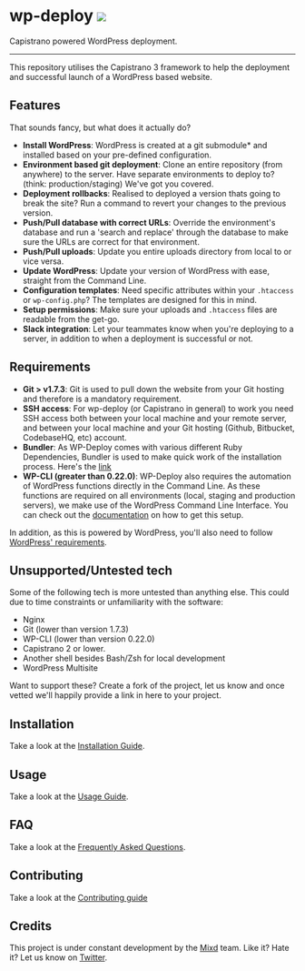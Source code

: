 # wp-deploy ![](https://img.shields.io/wordpress/v/akismet.svg)

Capistrano powered WordPress deployment.

---

This repository utilises the Capistrano 3 framework to help the deployment and successful launch of a WordPress based website.

## Features

That sounds fancy, but what does it actually do?

- **Install WordPress**: WordPress is created at a git submodule* and installed based on your pre-defined configuration.
- **Environment based git deployment**: Clone an entire repository (from anywhere) to the server. Have separate environments to deploy to? (think: production/staging) We've got you covered.
- **Deployment rollbacks**: Realised to deployed a version thats going to break the site? Run a command to revert your changes to the previous version.
- **Push/Pull database with correct URLs**: Override the environment's database and run a 'search and replace' through the database to make sure the URLs are correct for that environment.
- **Push/Pull uploads**: Update you entire uploads directory from local to <environment> or vice versa.
- **Update WordPress**: Update your version of WordPress with ease, straight from the Command Line.
- **Configuration templates**: Need specific attributes within your `.htaccess` or `wp-config.php`? The templates are designed for this in mind.
- **Setup permissions**: Make sure your uploads and `.htaccess` files are readable from the get-go.
- **Slack integration**: Let your teammates know when you're deploying to a server, in addition to when a deployment is successful or not.

## Requirements

- **Git > v1.7.3**: Git is used to pull down the website from your Git hosting and therefore is a mandatory requirement.
- **SSH access**: For wp-deploy (or Capistrano in general) to work you need SSH access both between your local machine and your remote server, and between your local machine and your Git hosting (Github, Bitbucket, CodebaseHQ, etc) account.
- **Bundler**: As WP-Deploy comes with various different Ruby Dependencies, Bundler is used to make quick work of the installation process. Here's the [link](http://bundler.io/)
- **WP-CLI (greater than 0.22.0)**: WP-Deploy also requires the automation of WordPress functions directly in the Command Line. As these functions are required on all environments (local, staging and production servers), we make use of the WordPress Command Line Interface. You can check out the [documentation](http://wp-cli.org/#install) on how to get this setup.

In addition, as this is powered by WordPress, you'll also need to follow [WordPress' requirements](https://codex.wordpress.org/Hosting_WordPress).

## Unsupported/Untested tech

Some of the following tech is more untested than anything else. This could due to time constraints or unfamiliarity with the software:

- Nginx
- Git (lower than version 1.7.3)
- WP-CLI (lower than version 0.22.0)
- Capistrano 2 or lower.
- Another shell besides Bash/Zsh for local development
- WordPress Multisite

Want to support these? Create a fork of the project, let us know and once vetted we'll happily provide a link in here to your project.

## Installation

Take a look at the [Installation Guide](https://github.com/Mixd/wp-deploy/wiki/Installation).

## Usage

Take a look at the [Usage Guide](https://github.com/Mixd/wp-deploy/wiki/Usage).

## FAQ

Take a look at the [Frequently Asked Questions](https://github.com/Mixd/wp-deploy/wiki/FAQ).

## Contributing

Take a look at the [Contributing guide](https://github.com/Mixd/wp-deploy/wiki/Contributing)

## Credits

This project is under constant development by the [Mixd](http://www.mixd.co.uk) team. Like it? Hate it? Let us know on [Twitter](http://twitter.com/mixd).
